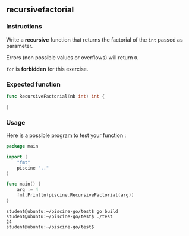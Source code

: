 ## recursivefactorial

### Instructions

Write a **recursive** function that returns the factorial of the `int` passed as parameter.

Errors (non possible values or overflows) will return `0`.

`for` is **forbidden** for this exercise.

### Expected function

```go
func RecursiveFactorial(nb int) int {

}
```

### Usage

Here is a possible [program](TODO-LINK) to test your function :

```go
package main

import (
	"fmt"
	piscine ".."
)

func main() {
	arg := 4
	fmt.Println(piscine.RecursiveFactorial(arg))
}
```

```console
student@ubuntu:~/piscine-go/test$ go build
student@ubuntu:~/piscine-go/test$ ./test
24
student@ubuntu:~/piscine-go/test$
```
